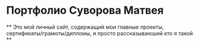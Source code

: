 # Портфолио Суворова Матвея
** Это мой личный сайт, содержащий мои главные проекты, сертификаты/грамоты/дипломы, и просто рассказываюший кто я такой **
